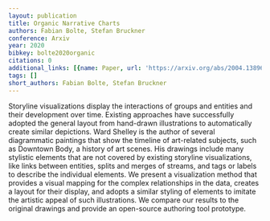 ```yaml
---
layout: publication
title: Organic Narrative Charts
authors: Fabian Bolte, Stefan Bruckner
conference: Arxiv
year: 2020
bibkey: bolte2020organic
citations: 0
additional_links: [{name: Paper, url: 'https://arxiv.org/abs/2004.13896'}]
tags: []
short_authors: Fabian Bolte, Stefan Bruckner
---
```

Storyline visualizations display the interactions of groups and entities and
their development over time. Existing approaches have successfully adopted the
general layout from hand-drawn illustrations to automatically create similar
depictions. Ward Shelley is the author of several diagrammatic paintings that
show the timeline of art-related subjects, such as Downtown Body, a history of
art scenes. His drawings include many stylistic elements that are not covered
by existing storyline visualizations, like links between entities, splits and
merges of streams, and tags or labels to describe the individual elements. We
present a visualization method that provides a visual mapping for the complex
relationships in the data, creates a layout for their display, and adopts a
similar styling of elements to imitate the artistic appeal of such
illustrations. We compare our results to the original drawings and provide an
open-source authoring tool prototype.